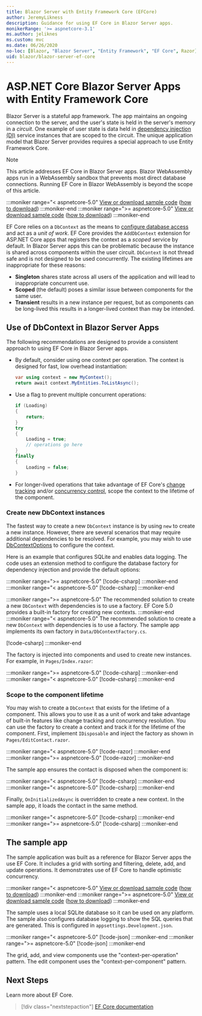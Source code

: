 ```yaml
---
title: Blazor Server with Entity Framework Core (EFCore)
author: JeremyLikness
description: Guidance for using EF Core in Blazor Server apps.
monikerRange: '>= aspnetcore-3.1'
ms.author: jeliknes
ms.custom: mvc
ms.date: 06/26/2020
no-loc: [Blazor, "Blazor Server", "Entity Framework", "EF Core", Razor]
uid: blazor/blazor-server-ef-core
---
```

# ASP.NET Core Blazor Server Apps with Entity Framework Core

Blazor Server is a stateful app framework. The app maintains an ongoing connection to the server, and the user's state is held in the server's memory in a *circuit*. One example of user state is data held in [dependency injection (DI)](xref:fundamentals/dependency-injection) service instances that are scoped to the circuit. The unique application model that Blazor Server provides requires a special approach to use Entity Framework Core. 

> [!NOTE]
> This article addresses EF Core in Blazor Server apps. Blazor WebAssembly apps run in a WebAssembly sandbox that prevents most direct database connections. Running EF Core in Blazor WebAssembly is beyond the scope of this article.

:::moniker range="< aspnetcore-5.0"
[View or download sample code](https://github.com/dotnet/AspNetCore.Docs/tree/master/aspnetcore/blazor/common/samples/3.x/BlazorServerEFCoreSample) ([how to download](xref:index#how-to-download-a-sample))
:::moniker-end
:::moniker range=">= aspnetcore-5.0"
[View or download sample code](https://github.com/dotnet/AspNetCore.Docs/tree/master/aspnetcore/blazor/common/samples/5.x/BlazorServerEFCoreSample) ([how to download](xref:index#how-to-download-a-sample))
:::moniker-end

EF Core relies on a `DbContext` as the means to [configure database access](https://docs.microsoft.com/ef/core/miscellaneous/configuring-dbcontext) and act as a _unit of work_. EF Core provides the `AddDbContext` extension for ASP.NET Core apps that registers the context as a _scoped_ service by default. In Blazor Server apps this can be problematic because the instance is shared across components within the user circuit. `DbContext` is not thread safe and is not designed to be used concurrently. The existing lifetimes are inappropriate for these reasons:

* **Singleton** shares state across all users of the application and will lead to inappropriate concurrent use.
* **Scoped** (the default) poses a similar issue between components for the same user.
* **Transient** results in a new instance per request, but as components can be long-lived this results in a longer-lived context than may be intended.

## Use of DbContext in Blazor Server Apps

The following recommendations are designed to provide a consistent approach to using EF Core in Blazor Server apps. 

* By default, consider using one context per operation. The context is designed for fast, low overhead instantiation:

    ```csharp
    var using context = new MyContext();
    return await context.MyEntities.ToListAsync();
    ```
* Use a flag to prevent multiple concurrent operations:

    ```csharp
    if (Loading)
    {
        return;
    }
    try 
    {
        Loading = true;
        // operations go here
    }
    finally 
    {
        Loading = false;
    }
    ```

* For longer-lived operations that take advantage of EF Core's [change tracking](https://docs.microsoft.com/ef/core/querying/tracking) and/or [concurrency control](https://docs.microsoft.com/ef/core/saving/concurrency), scope the context to the lifetime of the component.

### Create new DbContext instances

The fastest way to create a new `DbContext` instance is by using `new` to create a new instance. However, there are several scenarios that may require additional dependencies to be resolved. For example, you may wish to use [DbContextOptions](https://docs.microsoft.com/ef/core/miscellaneous/configuring-dbcontext#configuring-dbcontextoptions) to configure the context. 

Here is an example that configures SQLite and enables data logging. The code uses an extension method to configure the database factory for dependency injection and provide the default options:

:::moniker range=">= aspnetcore-5.0"
[!code-csharp[](./common/samples/5.x/BlazorServerEFCoreSample/BlazorServerDbContextExample/Startup.cs?range=29-31)]
:::moniker-end
:::moniker range="< aspnetcore-5.0"
[!code-csharp[](./common/samples/3.x/BlazorServerEFCoreSample/BlazorServerDbContextExample/Startup.cs?range=29-31)]
:::moniker-end

:::moniker range=">= aspnetcore-5.0"
The recommended solution to create a new `DbContext` with dependencies is to use a factory. EF Core 5.0 provides a built-in factory for creating new contexts.
:::moniker-end
:::moniker range="< aspnetcore-5.0"
The recommended solution to create a new `DbContext` with dependencies is to use a factory. The sample app implements its own factory in `Data/DbContextFactory.cs`. 

[!code-csharp[](./common/samples/3.x/BlazorServerEFCoreSample/BlazorServerDbContextExample/Data/DbContextFactory.cs)]
:::moniker-end

The factory is injected into components and used to create new instances. For example, in `Pages/Index.razor`:

:::moniker range=">= aspnetcore-5.0"
[!code-csharp[](./common/samples/5.x/BlazorServerEFCoreSample/BlazorServerDbContextExample/Pages/Index.razor?range=199-212)]
:::moniker-end
:::moniker range="< aspnetcore-5.0"
[!code-csharp[](./common/samples/3.x/BlazorServerEFCoreSample/BlazorServerDbContextExample/Pages/Index.razor?range=199-212)]
:::moniker-end

### Scope to the component lifetime

You may wish to create a `DbContext` that exists for the lifetime of a component. This allows you to use it as a unit of work and take advantage of built-in features like change tracking and concurrency resolution.
You can use the factory to create a context and track it for the lifetime of the component. First, implement `IDisposable` and inject the factory as shown in `Pages/EditContact.razor`.

:::moniker range="< aspnetcore-5.0"
[!code-razor[](./common/samples/3.x/BlazorServerEFCoreSample/BlazorServerDbContextExample/Pages/EditContact.razor?range=5-7)]
:::moniker-end
:::moniker range=">= aspnetcore-5.0"
[!code-razor[](./common/samples/5.x/BlazorServerEFCoreSample/BlazorServerDbContextExample/Pages/EditContact.razor?range=5-7)]
:::moniker-end

The sample app ensures the contact is disposed when the component is:

:::moniker range="< aspnetcore-5.0"
[!code-csharp[](./common/samples/3.x/BlazorServerEFCoreSample/BlazorServerDbContextExample/Pages/EditContact.razor?range=181-184)]
:::moniker-end
:::moniker range="< aspnetcore-5.0"
[!code-csharp[](./common/samples/5.x/BlazorServerEFCoreSample/BlazorServerDbContextExample/Pages/EditContact.razor?range=181-184)]
:::moniker-end

Finally, `OnInitializedAsync` is overridden to create a new context. In the sample app, it loads the contact in the same method.

:::moniker range="< aspnetcore-5.0"
[!code-csharp[](./common/samples/3.x/BlazorServerEFCoreSample/BlazorServerDbContextExample/Pages/EditContact.razor?range=89-104)]
:::moniker-end
:::moniker range=">= aspnetcore-5.0"
[!code-csharp[](./common/samples/5.x/BlazorServerEFCoreSample/BlazorServerDbContextExample/Pages/EditContact.razor?range=89-104)]
:::moniker-end

## The sample app

The sample application was built as a reference for Blazor Server apps the use EF Core. It includes a grid with sorting and filtering, delete, add, and update operations. It demonstrates use of EF Core to handle optimistic concurrency.

:::moniker range="< aspnetcore-5.0"
[View or download sample code](https://github.com/dotnet/AspNetCore.Docs/tree/master/aspnetcore/blazor/common/samples/3.x/BlazorServerEFCoreSample) ([how to download](xref:index#how-to-download-a-sample))
:::moniker-end
:::moniker range=">= aspnetcore-5.0"
[View or download sample code](https://github.com/dotnet/AspNetCore.Docs/tree/master/aspnetcore/blazor/common/samples/5.x/BlazorServerEFCoreSample) ([how to download](xref:index#how-to-download-a-sample))
:::moniker-end

The sample uses a local SQLite database so it can be used on any platform. The sample also configures database logging to show the SQL queries that are generated. This is configured in `appsettings.Development.json`. 

:::moniker range="< aspnetcore-5.0"
[!code-json[](./common/samples/3.x/BlazorServerEFCoreSample/BlazorServerDbContextExample/appsettings.Development.json?highlight=5)] 
:::moniker-end
:::moniker range=">= aspnetcore-5.0"
[!code-json[](./common/samples/5.x/BlazorServerEFCoreSample/BlazorServerDbContextExample/appsettings.Development.json?highlight=5)] 
:::moniker-end

The grid, add, and view components use the "context-per-operation" pattern. The edit component uses the "context-per-component" pattern.

## Next Steps

Learn more about EF Core.

> [!div class="nextstepaction"]
> [EF Core documentation](https://docs.microsoft.com/ef/)